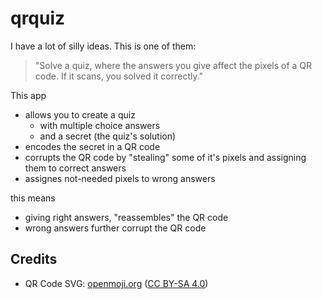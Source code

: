 # qrquiz

I have a lot of silly ideas.
This is one of them:

> "Solve a quiz, where the answers you give affect the pixels of a QR code. If it scans, you solved it correctly."

This app

- allows you to create a quiz
  - with multiple choice answers
  - and a secret (the quiz's solution)
- encodes the secret in a QR code
- corrupts the QR code by "stealing" some of it's pixels and assigning them to correct answers
- assignes not-needed pixels to wrong answers

this means

- giving right answers, "reassembles" the QR code
- wrong answers further corrupt the QR code

## Credits

- QR Code SVG: [openmoji.org](https://openmoji.org/) ([CC BY-SA 4.0](https://creativecommons.org/licenses/by-sa/4.0/))
